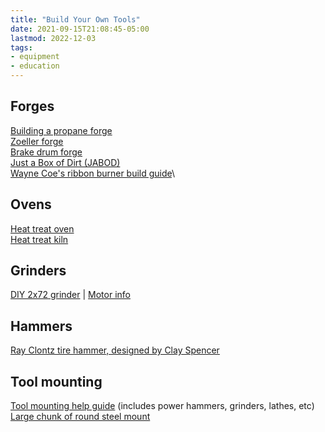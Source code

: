 ```yaml
---
title: "Build Your Own Tools"
date: 2021-09-15T21:08:45-05:00
lastmod: 2022-12-03
tags:
- equipment
- education
---
```

## Forges
[Building a propane forge](https://ronreil.abana.org/design1.shtml)\
[Zoeller forge](https://web.archive.org/web/20111116150246/http://www.arscives.com/bladesign/forge.tutorial.htm)\
[Brake drum forge](http://www.blacksmithingforbeginners.com/building-a-brake-drum-forge/)\
[Just a Box of Dirt (JABOD)](https://www.youtube.com/watch?v=m-R6iY-mY-Y)\
[Wayne Coe's ribbon burner build guide](http://waynecoeartistblacksmith.com/wp-content/uploads/2021/03/Ribbon_Forge_Burner.pdf)\

## Ovens
[Heat treat oven](https://ibuildit.ca/projects/heat-treatment-oven/)\
[Heat treat kiln](https://www.reddit.com/r/Bladesmith/comments/2r1khw/kiln_build_per_request/)

## Grinders
[DIY 2x72 grinder](https://dcknives.blogspot.com/p/2-x-72-belt-grinder.html) | [Motor info](https://dcknives.blogspot.com/p/grinder-motors.html)

## Hammers
[Ray Clontz tire hammer, designed by Clay Spencer](ihttp://tirehammer.org/tirehammer.com/th%20website/Tire_Hammer.html)

## Tool mounting
[Tool mounting help guide](https://cdn.discordapp.com/attachments/292897034606870530/338868883119144980/lec09.pdf) (includes power hammers, grinders, lathes, etc)\
[Large chunk of round steel mount](https://discord.com/channels/251051817398435841/251054378062970880/778443973340561420)
